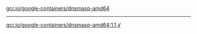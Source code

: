 [gcr.io/google-containers/dnsmasq-amd64](https://hub.docker.com/r/anjia0532/dnsmasq-amd64/tags/) 

----
[gcr.io/google-containers/dnsmasq-amd64:1.1 √](https://hub.docker.com/r/anjia0532/google-containers.dnsmasq-amd64/tags/)

